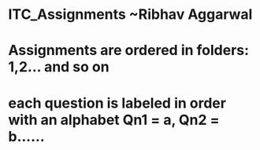 # ITC_Assignments ~Ribhav Aggarwal
# Assignments are ordered in folders: 1,2... and so on
# each question is labeled in order with an alphabet Qn1 = a, Qn2 = b......
